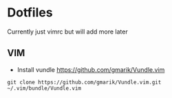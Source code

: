 Dotfiles
========

Currently just vimrc but will add more later

VIM
---

* Install vundle https://github.com/gmarik/Vundle.vim

```
git clone https://github.com/gmarik/Vundle.vim.git ~/.vim/bundle/Vundle.vim
```


